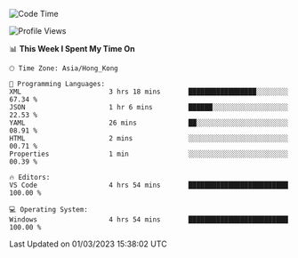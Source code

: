 <!--START_SECTION:waka-->
![Code Time](http://img.shields.io/badge/Code%20Time-36%20hrs%2013%20mins-blue)

![Profile Views](http://img.shields.io/badge/Profile%20Views-5-blue)

📊 **This Week I Spent My Time On** 

```text
🕑︎ Time Zone: Asia/Hong_Kong

💬 Programming Languages: 
XML                      3 hrs 18 mins       █████████████████░░░░░░░░   67.34 % 
JSON                     1 hr 6 mins         ██████░░░░░░░░░░░░░░░░░░░   22.53 % 
YAML                     26 mins             ██░░░░░░░░░░░░░░░░░░░░░░░   08.91 % 
HTML                     2 mins              ░░░░░░░░░░░░░░░░░░░░░░░░░   00.71 % 
Properties               1 min               ░░░░░░░░░░░░░░░░░░░░░░░░░   00.39 % 

🔥 Editors: 
VS Code                  4 hrs 54 mins       █████████████████████████   100.00 % 

💻 Operating System: 
Windows                  4 hrs 54 mins       █████████████████████████   100.00 % 
```


 Last Updated on 01/03/2023 15:38:02 UTC
<!--END_SECTION:waka-->
